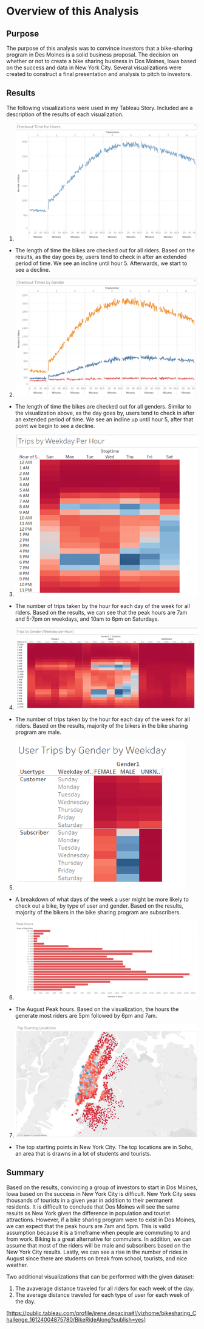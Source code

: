 # Overview of this Analysis 

## Purpose 
The purpose of this analysis was to convince investors that a bike-sharing program in Des Moines is a solid business proposal. The decision on whether or not to create a bike sharing business in Dos Moines, Iowa based on the success and data in New York City. Several visualizations were created to construct a final presentation and analysis to pitch to investors.

## Results 
The following visualizations were used in my Tableau Story. Included are a description of the results of each visualization.
1. ![](https://github.com/irenedepacina/Bikesharing/blob/main/Resources/Checkout%20Time%20for%20Users.png)
- The length of time the bikes are checked out for all riders. Based on the results, as the day goes by, users tend to check in after an extended period of time. We see an incline until hour 5. Afterwards, we start to see a decline.
2. ![](https://github.com/irenedepacina/Bikesharing/blob/main/Resources/Checkout%20Time%20by%20Gender.png)
- The length of time the bikes are checked out for all genders. Similar to the visualization above, as the day goes by, users tend to check in after an extended period of time. We see an incline up until hour 5, after that point we begin to see a decline.
3. ![](https://github.com/irenedepacina/Bikesharing/blob/main/Resources/Trips%20by%20Weekday%20Per%20Hour.png)
- The number of trips taken by the hour for each day of the week for all riders. Based on the results, we can see that the peak hours are 7am and 5-7pm on weekdays, and 10am to 6pm on Saturdays. 
4. ![](https://github.com/irenedepacina/Bikesharing/blob/main/Resources/Trips%20by%20Gender%20(Weekday%20per%20Hour).png)
- The number of trips taken by the hour for each day of the week for all riders. Based on the results, majority of the bikers in the bike sharing program are male. 
5. ![](https://github.com/irenedepacina/Bikesharing/blob/main/Resources/Users%20Trips%20by%20Gender%20by%20Weekday.png)
- A breakdown of what days of the week a user might be more likely to check out a bike, by type of user and gender. Based on the results, majority of the bikers in the bike sharing program are subscribers.
6. ![](https://github.com/irenedepacina/Bikesharing/blob/main/Resources/August%20Peak%20Hours.png)
- The August Peak hours. Based on the visualization, the hours the generate most riders are 5pm followed by 6pm and 7am.
7. ![](https://github.com/irenedepacina/Bikesharing/blob/main/Resources/Top%20Starting%20Locations.png)
- The top starting points in New York City. The top locations are in Soho, an area that is drawns in a lot of students and tourists. 

## Summary 

Based on the results, convincing a group of investors to start in Dos Moines, Iowa based on the success in New York City is difficult. New York City sees thousands of tourists in a given year in addition to their permanent residents. It is difficult to conclude that Dos Moines will see the same results as New York given the difference in population and tourist attractions. However, if a bike sharing program were to exist in Dos Moines, we can expect that the peak hours are 7am and 5pm. This is valid assumption because it is a timeframe when people are commuting to and from work. Biking is a great alternative for commuters. In addition, we can assume that most of the riders will be male and subscribers based on the New York City results. Lastly, we can see a rise in the number of rides in August since there are students on break from school, tourists, and nice weather.

Two additional visualizations that can be performed with the given dataset:
1. The avaverage distance traveled for all riders for each week of the day.
2. The average distance traveled for each type of user for each week of the day.


[https://public.tableau.com/profile/irene.depacina#!/vizhome/bikesharing_Challenge_16124004875780/BikeRideAlong?publish=yes]
